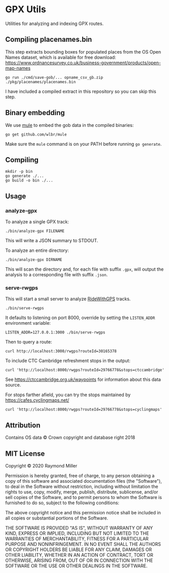 # GPX Utils

Utilities for analyzing and indexing GPX routes.

## Compiling placenames.bin

This step extracts bounding boxes for populated places from  the OS Open Names dataset, which is available for free download: https://www.ordnancesurvey.co.uk/business-government/products/open-map-names

    go run ./cmd/save-gob/... opname_csv_gb.zip ./pkg/placenames/placenames.bin

I have included a compiled extract in this repository so you can skip this step.

## Binary embedding

We use [mule](https://github.com/wlbr/mule) to embed the gob data in the compiled binaries:

    go get github.com/wlbr/mule

Make sure the `mule` command is on your PATH before running `go generate`.
    
## Compiling

    mkdir -p bin
    go generate ./...
    go build -o bin ./...

## Usage

### analyze-gpx

To analyze a single GPX track:

    ./bin/analyze-gpx FILENAME
    
This will write a JSON summary to STDOUT.

To analyze an entire directory:

    ./bin/analyze-gpx DIRNAME
    
This will scan the directory and, for each file with suffix `.gpx`, will output the analysis to a corresponding file with suffix `.json`.

### serve-rwgps

This will start a small server to analyze [RideWithGPS](https://ridewithgps.com/) tracks. 

    ./bin/serve-rwgps

It defaults to listening on port 8000, override by setting the `LISTEN_ADDR` environment variable:

    LISTEN_ADDR=127.0.0.1:3000 ./bin/serve-rwgps
    
Then to query a route:

    curl http://localhost:3000/rwgps?routeId=30165378  

To include CTC Cambridge refreshment stops in the output:

    curl 'http://localhost:8000/rwgps?routeId=29766778&stops=ctccambridge'
    
See https://ctccambridge.org.uk/waypoints for information about this data source.

For stops farther afield, you can try the stops maintained by https://cafes.cyclingmaps.net/

    curl 'http://localhost:8000/rwgps?routeId=29766778&stops=cyclingmaps'

## Attribution

Contains OS data © Crown copyright and database right 2018

## MIT License

Copyright © 2020 Raymond Miller

Permission is hereby granted, free of charge, to any person obtaining a copy
of this software and associated documentation files (the "Software"), to deal
in the Software without restriction, including without limitation the rights
to use, copy, modify, merge, publish, distribute, sublicense, and/or sell
copies of the Software, and to permit persons to whom the Software is
furnished to do so, subject to the following conditions:

The above copyright notice and this permission notice shall be included in all
copies or substantial portions of the Software.

THE SOFTWARE IS PROVIDED "AS IS", WITHOUT WARRANTY OF ANY KIND, EXPRESS OR
IMPLIED, INCLUDING BUT NOT LIMITED TO THE WARRANTIES OF MERCHANTABILITY,
FITNESS FOR A PARTICULAR PURPOSE AND NONINFRINGEMENT. IN NO EVENT SHALL THE
AUTHORS OR COPYRIGHT HOLDERS BE LIABLE FOR ANY CLAIM, DAMAGES OR OTHER
LIABILITY, WHETHER IN AN ACTION OF CONTRACT, TORT OR OTHERWISE, ARISING FROM,
OUT OF OR IN CONNECTION WITH THE SOFTWARE OR THE USE OR OTHER DEALINGS IN THE
SOFTWARE.